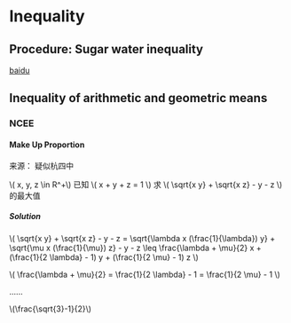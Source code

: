 # Inequality

## Procedure: Sugar water inequality

[baidu](https://web.archive.org/web/20210121121900/https://baike.baidu.com/item/%E7%B3%96%E6%B0%B4%E4%B8%8D%E7%AD%89%E5%BC%8F)

## Inequality of arithmetic and geometric means

### NCEE

#### Make Up Proportion

来源： 疑似杭四中

\\( x, y, z \in R^+\\) 已知 \\( x + y + z = 1 \\) 求 \\( \sqrt{x y} + \sqrt{x z} - y - z \\) 的最大值

##### Solution

\\( \sqrt{x y} + \sqrt{x z} - y - z = \sqrt{\lambda x (\frac{1}{\lambda}) y} + \sqrt{\mu x (\frac{1}{\mu}) z} - y - z \leq  \frac{\lambda + \mu}{2} x + (\frac{1}{2 \lambda} - 1) y + (\frac{1}{2 \mu} - 1) z \\)

\\( \frac{\lambda + \mu}{2} = \frac{1}{2 \lambda} - 1 = \frac{1}{2 \mu} - 1 \\)

......

\\(\frac{\sqrt{3}-1}{2}\\)
